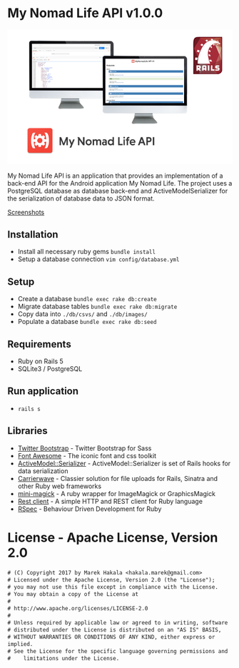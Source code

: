 # My Nomad Life API v1.0.0

![MyNomadLifeAPI logo](Screenshots/mynomadlifeapi.png)

My Nomad Life API is an application that provides an implementation of a back-end API for the Android application My Nomad Life. The project uses a PostgreSQL database as database back-end and ActiveModelSerializer for the serialization of database data to JSON format.

[Screenshots](Screenshots/)

## Installation

* Install all necessary ruby gems `bundle install`
* Setup a database connection `vim config/database.yml`

## Setup

* Create a database `bundle exec rake db:create`
* Migrate database tables `bundle exec rake db:migrate`
* Copy data into `./db/csvs/` and `./db/images/`
* Populate a database `bundle exec rake db:seed`

## Requirements

* Ruby on Rails 5
* SQLite3 / PostgreSQL

## Run application

* `rails s`

## Libraries

 * [Twitter Bootstrap](https://github.com/twbs/bootstrap-sass) - Twitter Bootstrap for Sass
 * [Font Awesome](http://fontawesome.io/) - The iconic font and css toolkit
 * [ActiveModel::Serializer](https://github.com/rails-api/active_model_serializers) - ActiveModel::Serializer is set of Rails hooks for data serialization
 * [Carrierwave](https://github.com/carrierwaveuploader/carrierwave) - Classier solution for file uploads for Rails, Sinatra and other Ruby web frameworks
 * [mini-magick](https://github.com/minimagick/minimagick) - A ruby wrapper for ImageMagick or GraphicsMagick
 * [Rest client](https://github.com/rest-client/rest-client) - A simple HTTP and REST client for Ruby language
 * [RSpec](http://rspec.info/) - Behaviour Driven Development for Ruby

# License - Apache License, Version 2.0

```
# (C) Copyright 2017 by Marek Hakala <hakala.marek@gmail.com>
# Licensed under the Apache License, Version 2.0 (the "License");
# you may not use this file except in compliance with the License.
# You may obtain a copy of the License at
#
# http://www.apache.org/licenses/LICENSE-2.0
#
# Unless required by applicable law or agreed to in writing, software
# distributed under the License is distributed on an "AS IS" BASIS,
# WITHOUT WARRANTIES OR CONDITIONS OF ANY KIND, either express or implied.
# See the License for the specific language governing permissions and
#    limitations under the License.
```
